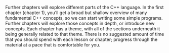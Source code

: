 Further chapters will explore different parts of the C++ language. In the first chapter (chapter 1), you’ll get a broad but shallow overview of many fundamental C++ concepts, so we can start writing some simple programs. Further chapters will explore those concepts in depth, or introduce new concepts.
Each chapter has a theme, with all of the sections underneath it being generally related to that theme. There is no suggested amount of time that you should spend with each lesson or chapter; progress through the material at a pace that is comfortable for you.
